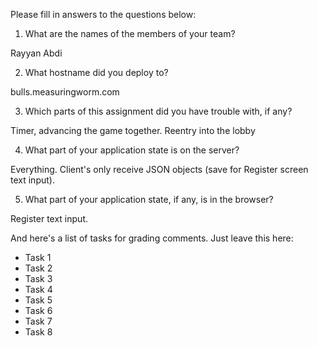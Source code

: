 Please fill in answers to the questions below:


1. What are the names of the members of your team?

Rayyan Abdi

2. What hostname did you deploy to?

bulls.measuringworm.com

3. Which parts of this assignment did you have trouble with, if any?

Timer, advancing the game together. Reentry into the lobby

4. What part of your application state is on the server?

Everything. Client's only receive JSON objects
(save for Register screen text input).

5. What part of your application state, if any, is in the browser?

Register text input.

And here's a list of tasks for grading comments. Just leave this here:
 - Task 1
 - Task 2
 - Task 3
 - Task 4
 - Task 5
 - Task 6
 - Task 7
 - Task 8
